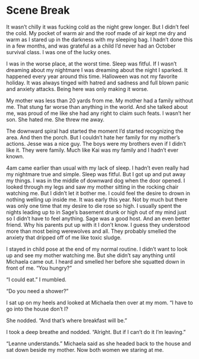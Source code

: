 # Scene Break

It wasn’t chilly it was fucking cold as the night grew longer. But I didn’t feel the cold. My pocket of warm air and the roof made of air kept me dry and warm as I stared up in the darkness with my sleeping bag. I hadn’t done this in a few months, and was grateful as a child I’d never had an October survival class. I was one of the lucky ones.

I was in the worse place, at the worst time. Sleep was fitful. If I wasn’t dreaming about my nightmare I was dreaming about the night I sparked. It happened every year around this time. Halloween was not my favorite holiday. It was always tinged with hatred and sadness and full blown panic and anxiety attacks. Being here was only making it worse.

My mother was less than 20 yards from me. My mother had a family without me. That stung far worse than anything in the world. And she talked about me, was proud of me like she had any right to claim such feats. I wasn’t her son. She hated me. She threw me away.

The downward spiral had started the moment I’d started recognizing the area. And then the porch. But I couldn’t hate her family for my mother’s actions. Jesse was a nice guy. The boys were my brothers even if I didn’t like it. They were family. Much like Kai was my family and I hadn’t ever known.

4am came earlier than usual with my lack of sleep. I hadn’t even really had my nightmare true and simple. Sleep was fitful. But I got up and put away my things. I was in the middle of downward dog when the door opened. I looked through my legs and saw my mother sitting in the rocking chair watching me. But I didn’t let it bother me. I could feel the desire to drown in nothing welling up inside me. It was early this year. Not by much but there was only one time that my desire to die rose so high. I usually spent the nights leading up to in Sage’s basement drunk or high out of my mind just so I didn’t have to feel anything. Sage was a good host. And an even better friend. Why his parents put up with it I don’t know. I guess they understood more than most being werewolves and all. They probably smelled the anxiety that dripped off of me like toxic sludge.

I stayed in child pose at the end of my normal routine. I didn’t want to look up and see my mother watching me. But she didn’t say anything until Michaela came out. I heard and smelled her before she squatted down in front of me. “You hungry?”

“I could eat.” I mumbled.

“Do you need a shower?”

I sat up on my heels and looked at Michaela then over at my mom. “I have to go into the house don’t I?

She nodded. “And that’s where breakfast will be.”

I took a deep breathe and nodded. “Alright. But if I can’t do it I’m leaving.”

“Leanne understands.” Michaela said as she headed back to the house and sat down beside my mother. Now both women we staring at me.

